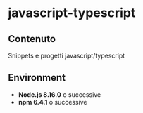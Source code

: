 # javascript-typescript

## Contenuto

Snippets e progetti javascript/typescript

## Environment

* **Node.js 8.16.0** o successive
* **npm 6.4.1** o successive
